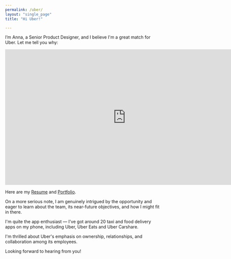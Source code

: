 ```yaml
---
permalink: /uber/
layout: "single_page"
title: "Hi Uber!"

---
```

<p class="singlePage_bottom">I’m Anna, a Senior Product Designer, and I believe I'm a great match for Uber. Let me tell you why:</p>

<div class="video-container"><iframe width="780" height="438.75" src="https://www.youtube.com/embed/Aik_6jVxsUY?si=Ip1yDUTZ7JLo4GGp" title="YouTube video player" frameborder="0" allow="accelerometer; autoplay; clipboard-write; encrypted-media; gyroscope; picture-in-picture; web-share" referrerpolicy="strict-origin-when-cross-origin" allowfullscreen></iframe> </div>

<p class="singlePage">Here are my <a href="../assets/uploads/Resume/Resume_Anna_Kozhevnikova_Uber.pdf" target="_blank">Resume</a> and <a href="../../index.html" target="_blank">Portfolio</a>.</p>
<p class="cover_letter">On a more serious note, I am genuinely intrigued by the opportunity and eager to learn about the team, its near-future objectives, and how I might fit in there.</p>
<p>I'm quite the app enthusiast — I've got around 20 taxi and food delivery apps on my phone, including Uber, Uber Eats and Uber Carshare.</p>
<p>I'm thrilled about Uber's emphasis on ownership, relationships, and collaboration among its employees.</p>

<div class="callout heart">Looking forward to hearing from you!</div>